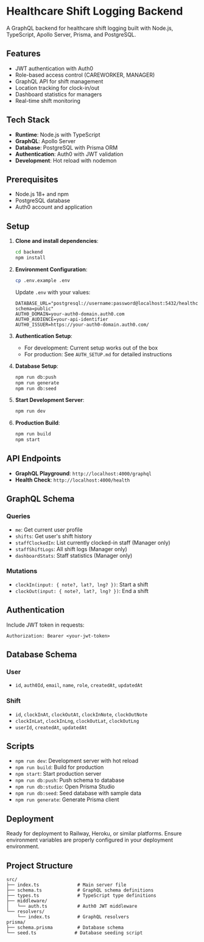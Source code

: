 # Healthcare Shift Logging Backend

A GraphQL backend for healthcare shift logging built with Node.js, TypeScript, Apollo Server, Prisma, and PostgreSQL.

## Features

- JWT authentication with Auth0
- Role-based access control (CAREWORKER, MANAGER)
- GraphQL API for shift management
- Location tracking for clock-in/out
- Dashboard statistics for managers
- Real-time shift monitoring

## Tech Stack

- **Runtime**: Node.js with TypeScript
- **GraphQL**: Apollo Server
- **Database**: PostgreSQL with Prisma ORM
- **Authentication**: Auth0 with JWT validation
- **Development**: Hot reload with nodemon

## Prerequisites

- Node.js 18+ and npm
- PostgreSQL database
- Auth0 account and application

## Setup

1. **Clone and install dependencies**:
   ```bash
   cd backend
   npm install
   ```

2. **Environment Configuration**:
   ```bash
   cp .env.example .env
   ```
   
   Update `.env` with your values:
   ```env
   DATABASE_URL="postgresql://username:password@localhost:5432/healthcare_shifts?schema=public"
   AUTH0_DOMAIN=your-auth0-domain.auth0.com
   AUTH0_AUDIENCE=your-api-identifier
   AUTH0_ISSUER=https://your-auth0-domain.auth0.com/
   ```

3. **Authentication Setup**:
   - For development: Current setup works out of the box
   - For production: See `AUTH_SETUP.md` for detailed instructions

4. **Database Setup**:
   ```bash
   npm run db:push
   npm run generate
   npm run db:seed
   ```

4. **Start Development Server**:
   ```bash
   npm run dev
   ```

5. **Production Build**:
   ```bash
   npm run build
   npm start
   ```

## API Endpoints

- **GraphQL Playground**: `http://localhost:4000/graphql`
- **Health Check**: `http://localhost:4000/health`

## GraphQL Schema

### Queries
- `me`: Get current user profile
- `shifts`: Get user's shift history
- `staffClockedIn`: List currently clocked-in staff (Manager only)
- `staffShiftLogs`: All shift logs (Manager only)
- `dashboardStats`: Staff statistics (Manager only)

### Mutations
- `clockIn(input: { note?, lat?, lng? })`: Start a shift
- `clockOut(input: { note?, lat?, lng? })`: End a shift

## Authentication

Include JWT token in requests:
```
Authorization: Bearer <your-jwt-token>
```

## Database Schema

### User
- `id`, `auth0Id`, `email`, `name`, `role`, `createdAt`, `updatedAt`

### Shift
- `id`, `clockInAt`, `clockOutAt`, `clockInNote`, `clockOutNote`
- `clockInLat`, `clockInLng`, `clockOutLat`, `clockOutLng`
- `userId`, `createdAt`, `updatedAt`

## Scripts

- `npm run dev`: Development server with hot reload
- `npm run build`: Build for production
- `npm start`: Start production server
- `npm run db:push`: Push schema to database
- `npm run db:studio`: Open Prisma Studio
- `npm run db:seed`: Seed database with sample data
- `npm run generate`: Generate Prisma client

## Deployment

Ready for deployment to Railway, Heroku, or similar platforms. Ensure environment variables are properly configured in your deployment environment.

## Project Structure

```
src/
├── index.ts              # Main server file
├── schema.ts             # GraphQL schema definitions
├── types.ts              # TypeScript type definitions
├── middleware/
│   └── auth.ts           # Auth0 JWT middleware
└── resolvers/
    └── index.ts          # GraphQL resolvers
prisma/
├── schema.prisma         # Database schema
└── seed.ts              # Database seeding script
```

